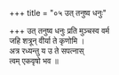 +++
title = "०५ उत् तनुष्व धनुः"

+++
उत् तनुष्व धनुः प्रति मुञ्चस्व वर्म  
जहि शत्रून् वीर्या ते कृणोमि ।  
अत्र रध्यन्तु य उ ते सपत्नास्  
त्वम् एकवृषो भव ॥